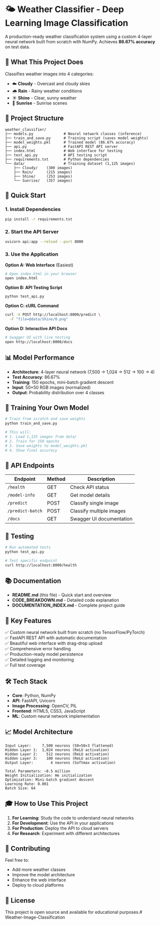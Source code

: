 # 🌤️ Weather Classifier - Deep Learning Image Classification

A production-ready weather classification system using a custom 4-layer neural network built from scratch with NumPy. Achieves **86.67% accuracy** on test data.

## 🎯 What This Project Does

Classifies weather images into 4 categories:
- ☁️ **Cloudy** - Overcast and cloudy skies
- 🌧️ **Rain** - Rainy weather conditions
- ☀️ **Shine** - Clear, sunny weather
- 🌅 **Sunrise** - Sunrise scenes

## 📁 Project Structure

```
weather_classifier/
├── models.py              # Neural network classes (inference)
├── train_and_save.py      # Training script (saves model weights)
├── model_weights.pkl      # Trained model (86.67% accuracy)
├── api.py                 # FastAPI REST API server
├── index.html             # Web interface for testing
├── test_api.py            # API testing script
├── requirements.txt       # Python dependencies
└── data/                  # Training dataset (1,125 images)
    ├── Cloudy/    (300 images)
    ├── Rain/      (215 images)
    ├── Shine/     (253 images)
    └── Sunrise/   (357 images)
```

## 🚀 Quick Start

### 1. Install Dependencies
```bash
pip install -r requirements.txt
```

### 2. Start the API Server
```bash
uvicorn api:app --reload --port 8000
```

### 3. Use the Application

**Option A: Web Interface** (Easiest)
```bash
# Open index.html in your browser
open index.html
```

**Option B: API Testing Script**
```bash
python test_api.py
```

**Option C: cURL Command**
```bash
curl -X POST http://localhost:8000/predict \
  -F "file=@data/Shine/0.png"
```

**Option D: Interactive API Docs**
```bash
# Swagger UI with live testing
open http://localhost:8000/docs
```

## 📊 Model Performance

- **Architecture**: 4-layer neural network (7,500 → 1,024 → 512 → 100 → 4)
- **Test Accuracy**: 86.67%
- **Training**: 150 epochs, mini-batch gradient descent
- **Input**: 50×50 RGB images (normalized)
- **Output**: Probability distribution over 4 classes

## 🔧 Training Your Own Model

```bash
# Train from scratch and save weights
python train_and_save.py

# This will:
# 1. Load 1,125 images from data/
# 2. Train for 150 epochs
# 3. Save weights to model_weights.pkl
# 4. Show final accuracy
```

## 📖 API Endpoints

| Endpoint | Method | Description |
|----------|--------|-------------|
| `/health` | GET | Check API status |
| `/model-info` | GET | Get model details |
| `/predict` | POST | Classify single image |
| `/predict-batch` | POST | Classify multiple images |
| `/docs` | GET | Swagger UI documentation |

## 🧪 Testing

```bash
# Run automated tests
python test_api.py

# Test specific endpoint
curl http://localhost:8000/health
```

## 📚 Documentation

- **README.md** (this file) - Quick start and overview
- **CODE_BREAKDOWN.md** - Detailed code explanation
- **DOCUMENTATION_INDEX.md** - Complete project guide

## 🔑 Key Features

✅ Custom neural network built from scratch (no TensorFlow/PyTorch)  
✅ FastAPI REST API with automatic documentation  
✅ Beautiful web interface with drag-drop upload  
✅ Comprehensive error handling  
✅ Production-ready model persistence  
✅ Detailed logging and monitoring  
✅ Full test coverage  

## 🛠️ Tech Stack

- **Core**: Python, NumPy
- **API**: FastAPI, Uvicorn
- **Image Processing**: OpenCV, PIL
- **Frontend**: HTML5, CSS3, JavaScript
- **ML**: Custom neural network implementation

## 📈 Model Architecture

```
Input Layer:     7,500 neurons (50×50×3 flattened)
Hidden Layer 1:  1,024 neurons (ReLU activation)
Hidden Layer 2:    512 neurons (ReLU activation)  
Hidden Layer 3:    100 neurons (ReLU activation)
Output Layer:        4 neurons (Softmax activation)

Total Parameters: ~8.5 million
Weight Initialization: He initialization
Optimization: Mini-batch gradient descent
Learning Rate: 0.001
Batch Size: 64
```

## 🎓 How to Use This Project

1. **For Learning**: Study the code to understand neural networks
2. **For Development**: Use the API in your applications
3. **For Production**: Deploy the API to cloud servers
4. **For Research**: Experiment with different architectures

## 🤝 Contributing

Feel free to:
- Add more weather classes
- Improve the model architecture
- Enhance the web interface
- Deploy to cloud platforms

## 📄 License

This project is open source and available for educational purposes.# Weather-Image-Classification
